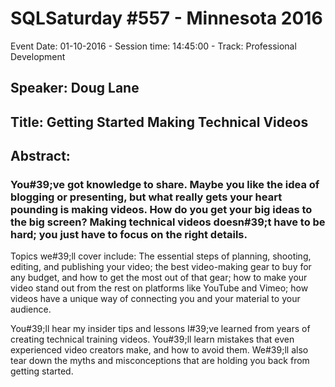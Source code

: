 # SQLSaturday #557 - Minnesota 2016
Event Date: 01-10-2016 - Session time: 14:45:00 - Track: Professional Development
## Speaker: Doug Lane
## Title: Getting Started Making Technical Videos
## Abstract:
### You#39;ve got knowledge to share. Maybe you like the idea of blogging or presenting, but what really gets your heart pounding is making videos. How do you get your big ideas to the big screen? Making technical videos doesn#39;t have to be hard; you just have to focus on the right details.

Topics we#39;ll cover include: The essential steps of planning, shooting, editing, and publishing your video; the best video-making gear to buy for any budget, and how to get the most out of that gear; how to make your video stand out from the rest on platforms like YouTube and Vimeo; how videos have a unique way of connecting you and your material to your audience.

You#39;ll hear my insider tips and lessons I#39;ve learned from years of creating technical training videos. You#39;ll learn mistakes that even experienced video creators make, and how to avoid them. We#39;ll also tear down the myths and misconceptions that are holding you back from getting started.
